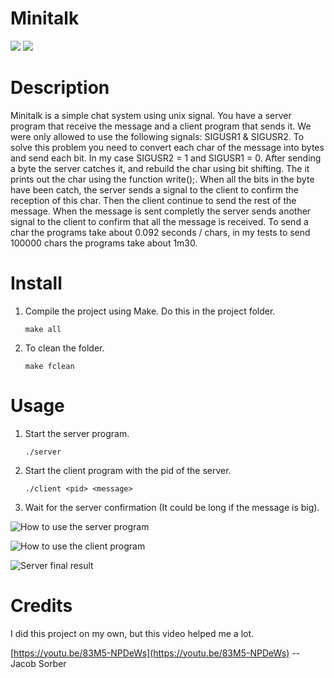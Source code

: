 # Minitalk

[![](https://img.shields.io/badge/42%20Quebec-School-orange)](https://42quebec.com)
[![](https://img.shields.io/badge/Site-Edrya-informational)](https://edrya.com)

# Description
Minitalk is a simple chat system using unix signal. You have a server program that receive the message and a client program that sends it. We were only allowed to use the following signals: SIGUSR1 & SIGUSR2. To solve this problem you need to convert each char of the message into bytes and send each bit. In my case SIGUSR2 = 1 and SIGUSR1 = 0. After sending a byte the server catches it, and rebuild the char using bit shifting. The it prints out the char using the function write();. When all the bits in the byte have been catch, the server sends a signal to the client to confirm the reception of this char. Then the client continue to send the rest of the message. When the message is sent completly the server sends another signal to the client to confirm that all the message is received. To send a char the programs take about 0.092 seconds / chars, in my tests to send 100000 chars the programs take about 1m30.

# Install

1. Compile the project using Make. Do this in the project folder.

	``` make all ```

2. To clean the folder.

	``` make fclean ```

# Usage

1. Start the server program.

	``` ./server ```

2. Start the client program with the pid of the server.

	``` ./client <pid> <message> ```

3. Wait for the server confirmation (It could be long if the message is big).

![How to use the server program](https://i.imgur.com/1WSetqh.gif)

![How to use the client program](https://i.imgur.com/pSlOnWM.gif)

![Server final result](https://i.imgur.com/ycD3YpE.png)

# Credits

I did this project on my own, but this video helped me a lot.

[https://youtu.be/83M5-NPDeWs](https://youtu.be/83M5-NPDeWs) -- Jacob Sorber
